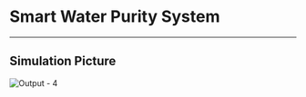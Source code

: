# Smart Water Purity System
-----------------------------------------------------------------------------------------------------------------------------------------------------------------------------------

Simulation Picture
-----------------------------------------------------------------------------------------------------------------------------------------------------------------------------------

![Output - 4](https://user-images.githubusercontent.com/98872937/157298713-0fd02184-27c6-4ccc-b82a-4d59da57d74b.jpg) 




